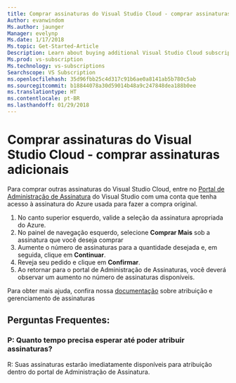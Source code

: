 ```yaml
---
title: Comprar assinaturas do Visual Studio Cloud - comprar assinaturas adicionais
Author: evanwindom
Ms.author: jaunger
Manager: evelynp
Ms.date: 1/17/2018
Ms.topic: Get-Started-Article
Description: Learn about buying additional Visual Studio Cloud subscriptions through Visual Studio Marketplace
Ms.prod: vs-subscription
Ms.technology: vs-subscriptions
Searchscope: VS Subscription
ms.openlocfilehash: 35d96fbb25c4d317c91b6ae0a8141ab5b780c5ab
ms.sourcegitcommit: b18844078a30d59014b48a9c247848dea188b0ee
ms.translationtype: HT
ms.contentlocale: pt-BR
ms.lasthandoff: 01/29/2018
---
```

# <a name="buying-visual-studio-cloud-subscriptions---buying-additional-subscriptions"></a>Comprar assinaturas do Visual Studio Cloud - comprar assinaturas adicionais

Para comprar outras assinaturas do Visual Studio Cloud, entre no [Portal de Administração de Assinatura](https://manage.visualstudio.com/) do Visual Studio com uma conta que tenha acesso à assinatura do Azure usada para fazer a compra original.

1.  No canto superior esquerdo, valide a seleção da assinatura apropriada do Azure.
2.  No painel de navegação esquerdo, selecione **Comprar Mais** sob a assinatura que você deseja comprar
3.  Aumente o número de assinaturas para a quantidade desejada e, em seguida, clique em **Continuar**.
4.  Reveja seu pedido e clique em **Confirmar**.
5.  Ao retornar para o portal de Administração de Assinaturas, você deverá observar um aumento no número de assinaturas disponíveis.

Para obter mais ajuda, confira nossa [documentação](/visualstudio/subscriptions/) sobre atribuição e gerenciamento de assinaturas

## <a name="faq"></a>Perguntas Frequentes:
### <a name="q--how-long-do-i-have-to-wait-before-i-can-assign-subscriptions"></a>P: Quanto tempo precisa esperar até poder atribuir assinaturas?
R: Suas assinaturas estarão imediatamente disponíveis para atribuição dentro do portal de Administração de Assinatura.
